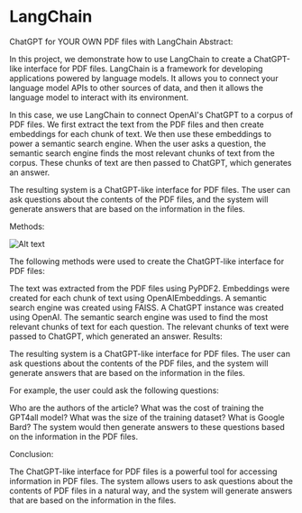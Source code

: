 # LangChain
ChatGPT for YOUR OWN PDF files with LangChain
Abstract:

In this project, we demonstrate how to use LangChain to create a ChatGPT-like interface for PDF files. LangChain is a framework for developing applications powered by language models. It allows you to connect your language model APIs to other sources of data, and then it allows the language model to interact with its environment.

In this case, we use LangChain to connect OpenAI's ChatGPT to a corpus of PDF files. We first extract the text from the PDF files and then create embeddings for each chunk of text. We then use these embeddings to power a semantic search engine. When the user asks a question, the semantic search engine finds the most relevant chunks of text from the corpus. These chunks of text are then passed to ChatGPT, which generates an answer.

The resulting system is a ChatGPT-like interface for PDF files. The user can ask questions about the contents of the PDF files, and the system will generate answers that are based on the information in the files.

Methods:

![Alt text](URL " ")

The following methods were used to create the ChatGPT-like interface for PDF files:

The text was extracted from the PDF files using PyPDF2.
Embeddings were created for each chunk of text using OpenAIEmbeddings.
A semantic search engine was created using FAISS.
A ChatGPT instance was created using OpenAI.
The semantic search engine was used to find the most relevant chunks of text for each question.
The relevant chunks of text were passed to ChatGPT, which generated an answer.
Results:

The resulting system is a ChatGPT-like interface for PDF files. The user can ask questions about the contents of the PDF files, and the system will generate answers that are based on the information in the files.

For example, the user could ask the following questions:

Who are the authors of the article?
What was the cost of training the GPT4all model?
What was the size of the training dataset?
What is Google Bard?
The system would then generate answers to these questions based on the information in the PDF files.

Conclusion:

The ChatGPT-like interface for PDF files is a powerful tool for accessing information in PDF files. The system allows users to ask questions about the contents of PDF files in a natural way, and the system will generate answers that are based on the information in the files.
